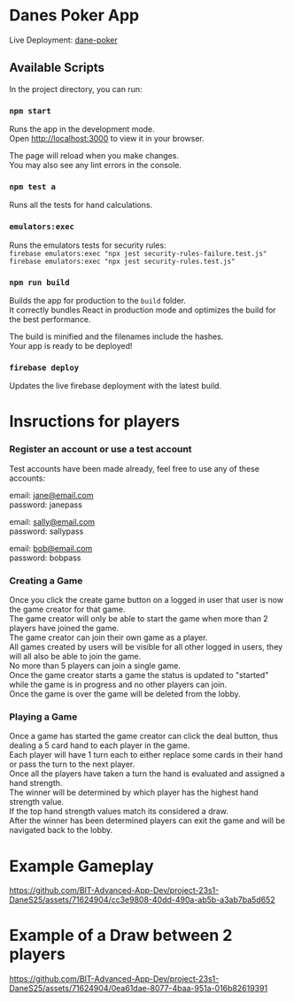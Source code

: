 # Danes Poker App

Live Deployment: [dane-poker](https://dane-poker.web.app/)

## Available Scripts

In the project directory, you can run:

### `npm start`

Runs the app in the development mode.\
Open [http://localhost:3000](http://localhost:3000) to view it in your browser.

The page will reload when you make changes.\
You may also see any lint errors in the console.

### `npm test a`

Runs all the tests for hand calculations.

### `emulators:exec`

Runs the emulators tests for security rules:  
`firebase emulators:exec "npx jest security-rules-failure.test.js"`  
`firebase emulators:exec "npx jest security-rules.test.js"`  

### `npm run build`  

Builds the app for production to the `build` folder.\
It correctly bundles React in production mode and optimizes the build for the best performance.

The build is minified and the filenames include the hashes.\
Your app is ready to be deployed!

### `firebase deploy`  

Updates the live firebase deployment with the latest build.

# Insructions for players

### Register an account or use a test account

Test accounts have been made already, feel free to use any of these accounts:    

email: jane@email.com  
password: janepass  

email: sally@email.com  
password: sallypass  

email: bob@email.com  
password: bobpass  

### Creating a Game

Once you click the create game button on a logged in user that user is now the game creator for that game.  
The game creator will only be able to start the game when more than 2 players have joined the game.  
The game creator can join their own game as a player.  
All games created by users will be visible for all other logged in users, they will all also be able to join the game.  
No more than 5 players can join a single game.  
Once the game creator starts a game the status is updated to "started" while the game is in progress and no other players can join.  
Once the game is over the game will be deleted from the lobby.

### Playing a Game

Once a game has started the game creator can click the deal button, thus dealing a 5 card hand to each player in the game.  
Each player will have 1 turn each to either replace some cards in their hand or pass the turn to the next player.  
Once all the players have taken a turn the hand is evaluated and assigned a hand strength.  
The winner will be determined by which player has the highest hand strength value.  
If the top hand strength values match its considered a draw.  
After the winner has been determined players can exit the game and will be navigated back to the lobby.  

# Example Gameplay

https://github.com/BIT-Advanced-App-Dev/project-23s1-DaneS25/assets/71624904/cc3e9808-40dd-490a-ab5b-a3ab7ba5d652

# Example of a Draw between 2 players  

https://github.com/BIT-Advanced-App-Dev/project-23s1-DaneS25/assets/71624904/0ea61dae-8077-4baa-951a-016b82619391


